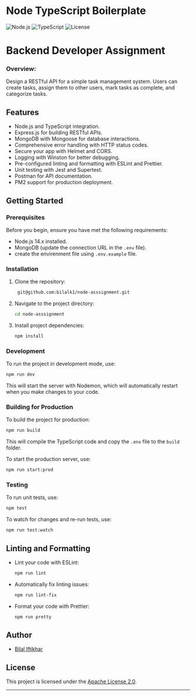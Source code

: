 # Node TypeScript Boilerplate

![Node.js](https://img.shields.io/badge/Node.js-14.x-green)
![TypeScript](https://img.shields.io/badge/TypeScript-4.x-blue)
![License](https://img.shields.io/badge/License-Apache%202.0-yellow)

# **Backend Developer Assignment**

### **Overview:**

Design a RESTful API for a simple task management system. Users can create tasks, assign them to other users, mark tasks as complete, and categorize tasks.

## Features

- Node.js and TypeScript integration.
- Express.js for building RESTful APIs.
- MongoDB with Mongoose for database interactions.
- Comprehensive error handling with HTTP status codes.
- Secure your app with Helmet and CORS.
- Logging with Winston for better debugging.
- Pre-configured linting and formatting with ESLint and Prettier.
- Unit testing with Jest and Supertest.
- Postman for API documentation.
- PM2 support for production deployment.

## Getting Started

### Prerequisites

Before you begin, ensure you have met the following requirements:

- Node.js 14.x installed.
- MongoDB (update the connection URL in the `.env` file).
- create the envirenment file using `.env.example` file.

### Installation

1. Clone the repository:

   ```bash
    git@github.com:bilalk1/node-asssignment.git
   ```

2. Navigate to the project directory:

   ```bash
   cd node-asssignment
   ```

3. Install project dependencies:

   ```bash
   npm install
   ```

### Development

To run the project in development mode, use:

```bash
npm run dev
```

This will start the server with Nodemon, which will automatically restart when you make changes to your code.

### Building for Production

To build the project for production:

```bash
npm run build
```

This will compile the TypeScript code and copy the `.env` file to the `build` folder.

To start the production server, use:

```bash
npm run start:prod
```

### Testing

To run unit tests, use:

```bash
npm test
```

To watch for changes and re-run tests, use:

```bash
npm run test:watch
```

## Linting and Formatting

- Lint your code with ESLint:

  ```bash
  npm run lint
  ```

- Automatically fix linting issues:

  ```bash
  npm run lint-fix
  ```

- Format your code with Prettier:

  ```bash
  npm run pretty
  ```

## Author

- [Bilal Iftikhar](https://github.com/bilalk1)

## License

This project is licensed under the [Apache License 2.0](LICENSE).

---
